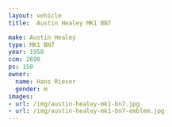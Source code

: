 ```yaml
---
layout: vehicle
title:  Austin Healey MK1 BN7

make: Austin Healey
type: MK1 BN7
year: 1958
ccm: 2690
ps: 150
owner: 
  name: Hans Rieser
  gender: m
images:
- url: /img/austin-healey-mk1-bn7.jpg
- url: /img/austin-healey-mk1-bn7-emblem.jpg
---
```

